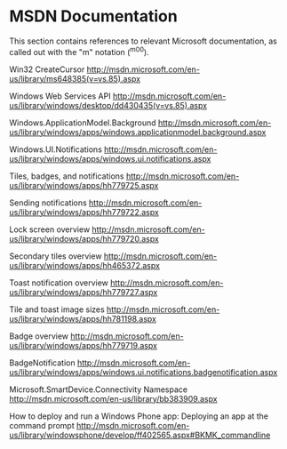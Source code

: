 # MSDN Documentation

This section contains references to relevant Microsoft documentation, as called out with the "m" notation (<sup>m00</sup>).

Win32 CreateCursor
http://msdn.microsoft.com/en-us/library/ms648385(v=vs.85).aspx

Windows Web Services API
http://msdn.microsoft.com/en-us/library/windows/desktop/dd430435(v=vs.85).aspx

Windows.ApplicationModel.Background
http://msdn.microsoft.com/en-us/library/windows/apps/windows.applicationmodel.background.aspx

Windows.UI.Notifications
http://msdn.microsoft.com/en-us/library/windows/apps/windows.ui.notifications.aspx

Tiles, badges, and notifications
http://msdn.microsoft.com/en-us/library/windows/apps/hh779725.aspx

Sending notifications
http://msdn.microsoft.com/en-us/library/windows/apps/hh779722.aspx

Lock screen overview
http://msdn.microsoft.com/en-us/library/windows/apps/hh779720.aspx

Secondary tiles overview
http://msdn.microsoft.com/en-us/library/windows/apps/hh465372.aspx

Toast notification overview
http://msdn.microsoft.com/en-us/library/windows/apps/hh779727.aspx

Tile and toast image sizes
http://msdn.microsoft.com/en-us/library/windows/apps/hh781198.aspx

Badge overview
http://msdn.microsoft.com/en-us/library/windows/apps/hh779719.aspx

BadgeNotification
http://msdn.microsoft.com/en-us/library/windows/apps/windows.ui.notifications.badgenotification.aspx

Microsoft.SmartDevice.Connectivity Namespace
http://msdn.microsoft.com/en-us/library/bb383909.aspx

How to deploy and run a Windows Phone app: Deploying an app at the command prompt
http://msdn.microsoft.com/en-us/library/windowsphone/develop/ff402565.aspx#BKMK_commandline

